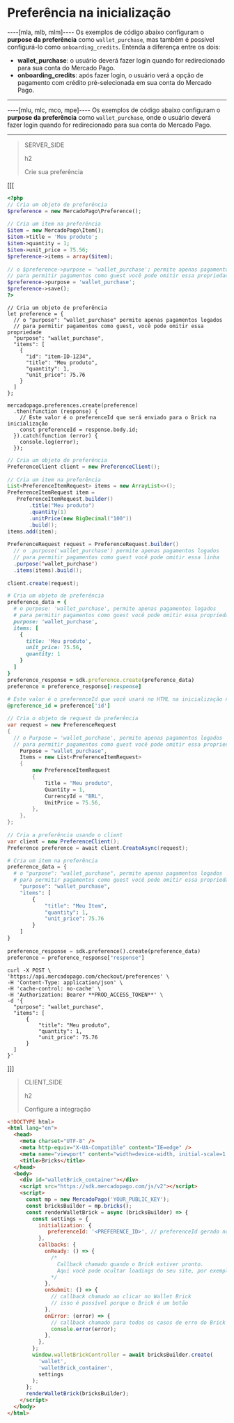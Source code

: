 # Preferência na inicialização
 
----[mla, mlb, mlm]----
Os exemplos de código abaixo configuram o **purpose da preferência** como `wallet_purchase`, mas também é possível configurá-lo como `onboarding_credits`. Entenda a diferença entre os dois:

* **wallet_purchase**: o usuário deverá fazer login quando for redirecionado para sua conta do Mercado Pago.
* **onboarding_credits**: após fazer login, o usuário verá a opção de pagamento com crédito pré-selecionada em sua conta do Mercado Pago.

------------
----[mlu, mlc, mco, mpe]----
Os exemplos de código abaixo configuram o **purpose da preferência** como `wallet_purchase`, onde o usuário deverá fazer login quando for redirecionado para sua conta do Mercado Pago.

------------

> SERVER_SIDE
>
> h2
>
> Crie sua preferência

[[[
```php
<?php
// Cria um objeto de preferência
$preference = new MercadoPago\Preference();
 
// Cria um item na preferência
$item = new MercadoPago\Item();
$item->title = 'Meu produto';
$item->quantity = 1;
$item->unit_price = 75.56;
$preference->items = array($item);
 
// o $preference->purpose = 'wallet_purchase'; permite apenas pagamentos logados
// para permitir pagamentos como guest você pode omitir essa propriedade
$preference->purpose = 'wallet_purchase';
$preference->save();
?>
```
```node
// Cria um objeto de preferência
let preference = {
  // o "purpose": "wallet_purchase" permite apenas pagamentos logados
  // para permitir pagamentos como guest, você pode omitir essa propriedade
  "purpose": "wallet_purchase",
  "items": [
    {
      "id": "item-ID-1234",
      "title": "Meu produto",
      "quantity": 1,
      "unit_price": 75.76
    }
  ]
};
 
mercadopago.preferences.create(preference)
  .then(function (response) {
    // Este valor é o preferenceId que será enviado para o Brick na inicialização
    const preferenceId = response.body.id;
  }).catch(function (error) {
    console.log(error);
  });
```
```java
// Cria um objeto de preferência
PreferenceClient client = new PreferenceClient();
 
// Cria um item na preferência
List<PreferenceItemRequest> items = new ArrayList<>();
PreferenceItemRequest item =
   PreferenceItemRequest.builder()
       .title("Meu produto")
       .quantity(1)
       .unitPrice(new BigDecimal("100"))
       .build();
items.add(item);
 
PreferenceRequest request = PreferenceRequest.builder()
  // o .purpose('wallet_purchase') permite apenas pagamentos logados
  // para permitir pagamentos como guest você pode omitir essa linha
  .purpose('wallet_purchase')
  .items(items).build();
 
client.create(request);
```
```ruby
# Cria um objeto de preferência
preference_data = {
  # o purpose: 'wallet_purchase', permite apenas pagamentos logados
  # para permitir pagamentos como guest você pode omitir essa propriedade
  purpose: 'wallet_purchase',
  items: [
    {
      title: 'Meu produto',
      unit_price: 75.56,
      quantity: 1
    }
  ]
}
preference_response = sdk.preference.create(preference_data)
preference = preference_response[:response]
 
# Este valor é o preferenceId que você usará no HTML na inicialização no Brick
@preference_id = preference['id']
```
```csharp
// Cria o objeto de request da preferência
var request = new PreferenceRequest
{
  // o Purpose = 'wallet_purchase', permite apenas pagamentos logados
  // para permitir pagamentos como guest você pode omitir essa propriedade
    Purpose = "wallet_purchase",
    Items = new List<PreferenceItemRequest>
    {
        new PreferenceItemRequest
        {
            Title = "Meu produto",
            Quantity = 1,
            CurrencyId = "BRL",
            UnitPrice = 75.56,
        },
    },
};
 
// Cria a preferência usando o client
var client = new PreferenceClient();
Preference preference = await client.CreateAsync(request);
```
```python
# Cria um item na preferência
preference_data = {
  # o "purpose": "wallet_purchase", permite apenas pagamentos logados
  # para permitir pagamentos como guest você pode omitir essa propriedade
    "purpose": "wallet_purchase",
    "items": [
        {
            "title": "Meu Item",
            "quantity": 1,
            "unit_price": 75.76
        }
    ]
}
 
preference_response = sdk.preference().create(preference_data)
preference = preference_response["response"]
```
```curl
curl -X POST \
'https://api.mercadopago.com/checkout/preferences' \
-H 'Content-Type: application/json' \
-H 'cache-control: no-cache' \
-H 'Authorization: Bearer **PROD_ACCESS_TOKEN**' \
-d '{
  "purpose": "wallet_purchase",
  "items": [
      {
          "title": "Meu produto",
          "quantity": 1,
          "unit_price": 75.76
      }
  ]
}'
```
]]]

> CLIENT_SIDE
>
> h2
>
> Configure a integração

```html
<!DOCTYPE html>
<html lang="en">
  <head>
    <meta charset="UTF-8" />
    <meta http-equiv="X-UA-Compatible" content="IE=edge" />
    <meta name="viewport" content="width=device-width, initial-scale=1.0" />
    <title>Bricks</title>
  </head>
  <body>
    <div id="walletBrick_container"></div>
    <script src="https://sdk.mercadopago.com/js/v2"></script>
    <script>
      const mp = new MercadoPago('YOUR_PUBLIC_KEY');
      const bricksBuilder = mp.bricks();
      const renderWalletBrick = async (bricksBuilder) => {
        const settings = {
          initialization: {
             preferenceId: '<PREFERENCE_ID>', // preferenceId gerado no backend
          },
          callbacks: {
            onReady: () => {
              /*
                Callback chamado quando o Brick estiver pronto.
                Aqui você pode ocultar loadings do seu site, por exemplo.
              */
            },
            onSubmit: () => {
              // callback chamado ao clicar no Wallet Brick
              // isso é possível porque o Brick é um botão
            },
            onError: (error) => {
              // callback chamado para todos os casos de erro do Brick
              console.error(error);
            },
          },
        };
        window.walletBrickController = await bricksBuilder.create(
          'wallet',
          'walletBrick_container',
          settings
        );
      };
      renderWalletBrick(bricksBuilder);
    </script>
  </body>
</html>
```